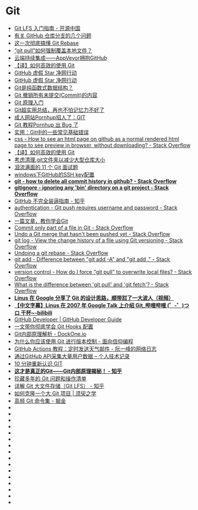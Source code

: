 # Git

*   [Git LFS 入门指南 - 开源中国](https://www.oschina.net/translate/getting-started-with-git-lfs-tutorial)
*   [有关 GitHub 仓库分支的几个问题](https://www.infoq.cn/article/BPXfcfrCjbWkU6_cAEVo?utm_source=tuicool&utm_medium=referral)
*   [这一次彻底搞懂 Git Rebase](http://jartto.wang/2018/12/11/git-rebase/?utm_source=tuicool&utm_medium=referral)
*   [“git pull”如何强制覆盖本地文件？](https://vimsky.com/article/3679.html)
*   [云端持续集成——AppVeyor拥抱GitHub](https://www.cnblogs.com/henryzhu/p/contentious-integration-with-appveyor.html)
*   [【译】如何高效的使用 Git](http://www.cnblogs.com/crossoverJie/p/9602180.html)
*   [GitHub 虚假 Star 净网行动](http://yulingtianxia.com/blog/2018/09/16/Fuck-Fake-GitHub-Stars/?utm_source=tuicool&utm_medium=referral)
*   [GitHub 虚假 Star 净网行动](https://github.com/yulingtianxia/FuckFakeGitHubStars)
*   [Git是纯函数式数据结构？](https://mp.weixin.qq.com/s?__biz=MzAxOTc0NzExNg==&mid=2665514983&idx=1&sn=3f536f4b91679e5d2d8c32dcd3adba22&chksm=80d67fa4b7a1f6b24007dfca0cdce49f2ec81842392586c50f95784acf8181cc4a6284c74d81&mpshare=1&scene=23&srcid=0920JGp5sFLgfhfRfsFyU7Ts#rd)
*   [Git 撤销所有未提交(Commit)的内容](https://shockerli.net/post/git-undo-uncommit-content/?utm_source=tuicool&utm_medium=referral)
*   [Git 原理入门](http://www.ruanyifeng.com/blog/2018/10/git-internals.html)
*   [Git超实用总结，再也不怕记忆力不好了](https://studygolang.com/articles/15519?utm_source=tuicool&utm_medium=referral)
*   [成人网站Pornhup招人了：GIT](https://mp.weixin.qq.com/s?__biz=MzIzMDQyMjcxOA==&mid=2247486374&idx=1&sn=daa671147a84c1410daa016307840c5e&chksm=e8b2ea77dfc563619920746e568a238b5370f1763107896fa29e8c6cbcb9fce48a4e2ab0fcef&mpshare=1&scene=23&srcid=10299R3wnslFxjINbGCRBoB2#rd)
*   [Git 教程Pornhup 出 Bug 了](https://mp.weixin.qq.com/s?__biz=MzIzMDQyMjcxOA==&mid=2247486414&idx=1&sn=c5e029a96bc683e2cebf6231714200cb&chksm=e8b2ea1fdfc563096b5b328dc6868d860dd67d3cf780c3c1878aca388c9e0fd0f2a4abc15ab3&mpshare=1&scene=23&srcid=1031ud5i2bgxY9V0DkatQtuF#rd)
*   [实用：Git中的一些常见基础错误](https://zhuanlan.zhihu.com/p/48681802?utm_source=tuicool&utm_medium=referral)
*   [css - How to see an html page on github as a normal rendered html page to see preview in browser, without downloading? - Stack Overflow](https://stackoverflow.com/questions/8446218/how-to-see-an-html-page-on-github-as-a-normal-rendered-html-page-to-see-preview)
*   [【译】如何高效的使用 Git](https://crossoverjie.top/2018/09/07/translation/how-to-use-git-efficiently/)
*   [考虑清理.git文件夹以减少大型仓库大小](https://github.com/18F/C2/issues/439)
*   [泪流满面的 11 个 Git 面试题](https://mp.weixin.qq.com/s/ghF27N0XjgG0pw2XpGDCYA)
*   [windows下GitHub的SSH key配置](https://allanhao.com/2019/03/08/github-ssh/)
*   [**git - how to delete all commit history in github? - Stack Overflow**](https://stackoverflow.com/questions/13716658/how-to-delete-all-commit-history-in-github)
*   [**gitignore - ignoring any 'bin' directory on a git project - Stack Overflow**](https://stackoverflow.com/questions/1470572/ignoring-any-bin-directory-on-a-git-project)
*   [GitHub 不完全装逼指南 - 知乎](https://zhuanlan.zhihu.com/p/53184592)
*   [authentication - Git push requires username and password - Stack Overflow](https://stackoverflow.com/questions/6565357/git-push-requires-username-and-password)
*   [一篇文章，教你学会Git](https://www.jianshu.com/p/072587b47515)
*   [Commit only part of a file in Git - Stack Overflow](https://stackoverflow.com/questions/1085162/commit-only-part-of-a-file-in-git)
*   [Undo a Git merge that hasn't been pushed yet - Stack Overflow](https://stackoverflow.com/questions/2389361/undo-a-git-merge-that-hasnt-been-pushed-yet)
*   [git log - View the change history of a file using Git versioning - Stack Overflow](https://stackoverflow.com/questions/278192/view-the-change-history-of-a-file-using-git-versioning)
*   [Undoing a git rebase - Stack Overflow](https://stackoverflow.com/questions/134882/undoing-a-git-rebase)
*   [git add - Difference between "git add -A" and "git add ." - Stack Overflow](https://stackoverflow.com/questions/572549/difference-between-git-add-a-and-git-add)
*   [version control - How do I force "git pull" to overwrite local files? - Stack Overflow](https://stackoverflow.com/questions/1125968/how-do-i-force-git-pull-to-overwrite-local-files)
*   [What is the difference between 'git pull' and 'git fetch'? - Stack Overflow](https://stackoverflow.com/questions/292357/what-is-the-difference-between-git-pull-and-git-fetch)
*   [**Linus 在 Google 分享了 Git 的设计思路，顺带怼了一大波人（视频）**](https://mp.weixin.qq.com/s/xHwolprdgjQnO5QEPuqrvA)
*   [**【中文字幕】Linus 在 2007 年 Google Talk 上介绍 Git_哔哩哔哩 (゜-゜)つロ 干杯~-bilibili**](https://www.bilibili.com/video/av34867224/?p=1)
*   [GitHub Developer | GitHub Developer Guide](https://developer.github.com/)
*   [一文带你彻底学会 Git Hooks 配置](https://mp.weixin.qq.com/s?__biz=MzI5MjgxMDU0MA==&mid=2247483793&idx=1&sn=e49d385cc87cdaa3b3253fab9ae22f8a&chksm=ec7afbd2db0d72c49a4451f7ea3eb9ba958d960a6880bc9c55efb11a4cd85d9186bccfa7e8e4&token=1214989132&lang=zh_CN&utm_source=tuicool&utm_medium=referral)
*    [Git内部原理解析 - DockOne.io](http://dockone.io/article/10464?utm_source=tuicool&utm_medium=referral)         
*   [为什么你应该使用 Git 进行版本控制 - 面向信仰编程](https://draveness.me/whys-the-design-git-the-best/)             
*   [GitHub Actions 教程：定时发送天气邮件 - 阮一峰的网络日志](http://www.ruanyifeng.com/blog/2019/12/github_actions.html)             
*   [通过GitHub API采集大量用户数据 – 个人技术记录](https://www.taterli.com/6409/)             
*   [10 分钟重新认识 GIT](https://mp.weixin.qq.com/s?__biz=MzA3NDM0ODQwMw==&mid=2649828365&idx=1&sn=e2c7ed8fd57773b9b3a10db06da5b585&chksm=8704ae11b07327077c6cebc11be70f8ec248e21ea8309373b76a28db3b2a015e29d3a1d8c481&mpshare=1&scene=23&srcid=&sharer_sharetime=1574749660982&sharer_shareid=19fe229c09c2cd2c6445c2856dcf3d6d#rd)         
*   [**这才是真正的Git——Git内部原理揭秘！ - 知乎**](https://zhuanlan.zhihu.com/p/96631135)             
*   [珍藏多年的 Git 问题和操作清单](https://mp.weixin.qq.com/s?__biz=MzIwMDY0Nzk2Mw==&mid=2650320580&idx=1&sn=1a1f258eca7da3457aa9b79dde91d868&utm_source=tuicool&utm_medium=referral)             
*   [详解 Git 大文件存储（Git LFS） - 知乎](https://zhuanlan.zhihu.com/p/146683392)             
*   [如何克隆一个大 Git 项目 | 须臾之学](https://blog.xizhibei.me/2020/02/10/how-to-clone-a-large-git-repo/)             
*   [高频 Git 命令集 - 掘金](https://juejin.im/post/6844904015654813710)     
*   []()
*   []()
*   []()
*   []()
*   []()
*   []()
*   []()
*   []()
*   []()
*   []()
*   []()
*   []()
*   []()
*   []()
*   []()
*   []()
